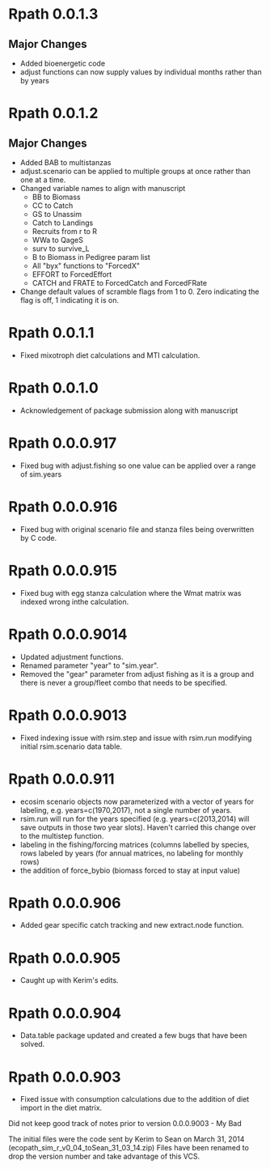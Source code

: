 # Rpath 0.0.1.3

## Major Changes
- Added bioenergetic code
- adjust functions can now supply values by individual months rather than by years

# Rpath 0.0.1.2

## Major Changes
- Added BAB to multistanzas
- adjust.scenario can be applied to multiple groups at once rather than one at a time.
- Changed variable names to align with manuscript
  - BB to Biomass
  - CC to Catch
  - GS to Unassim
  - Catch to Landings
  - Recruits from r to R
  - WWa to QageS
  - surv to survive_L
  - B to Biomass in Pedigree param list
  - All "byx" functions to "ForcedX"
  - EFFORT to ForcedEffort
  - CATCH and FRATE to ForcedCatch and ForcedFRate
- Change default values of scramble flags from 1 to 0. Zero indicating the flag is off, 1 indicating it is on.

# Rpath 0.0.1.1

- Fixed mixotroph diet calculations and MTI calculation.

# Rpath 0.0.1.0

- Acknowledgement of package submission along with manuscript

# Rpath 0.0.0.917

- Fixed bug with adjust.fishing so one value can be applied over a range of sim.years

# Rpath 0.0.0.916

- Fixed bug with original scenario file and stanza files being overwritten by C code.

# Rpath 0.0.0.915

- Fixed bug with egg stanza calculation where the Wmat matrix was indexed wrong inthe calculation.

# Rpath 0.0.0.9014

- Updated adjustment functions.
- Renamed parameter "year" to "sim.year".
- Removed the "gear" parameter from adjust fishing as it is a group and there is never a group/fleet combo that needs to be specified.

# Rpath 0.0.0.9013

- Fixed indexing issue with rsim.step and issue with rsim.run modifying initial rsim.scenario data table.

# Rpath 0.0.0.911

- ecosim scenario objects now parameterized with a vector of years for labeling, e.g. years=c(1970,2017), not a single number of years.
- rsim.run will run for the years specified (e.g. years=c(2013,2014) will save outputs in those two year slots). Haven't carried this change over to the multistep function.
- labeling in the fishing/forcing matrices (columns labelled by species, rows labeled by years (for annual matrices, no labeling for monthly rows)
- the addition of force_bybio (biomass forced to stay at input value)

# Rpath 0.0.0.906

- Added gear specific catch tracking and new extract.node function.

# Rpath 0.0.0.905

- Caught up with Kerim's edits.

# Rpath 0.0.0.904

- Data.table package updated and created a few bugs that have been solved.

# Rpath 0.0.0.903

- Fixed issue with consumption calculations due to the addition of diet import in the diet matrix.

Did not keep good track of notes prior to version 0.0.0.9003 - My Bad

The initial files were the code sent by Kerim to Sean on March 31, 2014 (ecopath_sim_r_v0_04_toSean_31_03_14.zip) Files have been renamed to drop the version number and take advantage of this VCS.
